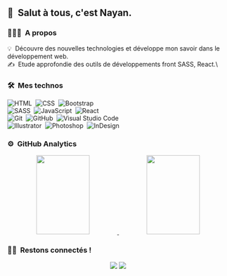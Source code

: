## 👋 &nbsp;Salut à tous, c'est Nayan.

### 👨🏻‍💻 &nbsp;A propos

💡 &nbsp;Découvre des nouvelles technologies et développe mon savoir dans le développement web.\
✍️ &nbsp;Etude approfondie des outils de développements front SASS, React.\

### 🛠 &nbsp;Mes technos

![HTML](https://img.shields.io/badge/-HTML-05122A?style=flat&logo=HTML5)&nbsp;
![CSS](https://img.shields.io/badge/-CSS-05122A?style=flat&logo=CSS3&logoColor=1572B6)&nbsp;
![Bootstrap](https://img.shields.io/badge/-Bootstrap-05122A?style=flat&logo=bootstrap&logoColor=563D7C)&nbsp;\
![SASS](https://img.shields.io/badge/-SASS-05122A?style=flat&logo=SASS)&nbsp;
![JavaScript](https://img.shields.io/badge/-JavaScript-05122A?style=flat&logo=javascript)&nbsp;
![React](https://img.shields.io/badge/-React-05122A?style=flat&logo=react)&nbsp;\
![Git](https://img.shields.io/badge/-Git-05122A?style=flat&logo=git)&nbsp;
![GitHub](https://img.shields.io/badge/-GitHub-05122A?style=flat&logo=github)&nbsp;
![Visual Studio Code](https://img.shields.io/badge/-Visual%20Studio%20Code-05122A?style=flat&logo=visual-studio-code&logoColor=007ACC)&nbsp;\
![Illustrator](https://img.shields.io/badge/-Illustrator-05122A?style=flat&logo=adobe-illustrator)&nbsp;
![Photoshop](https://img.shields.io/badge/-Photoshop-05122A?style=flat&logo=adobe-photoshop)&nbsp;
![InDesign](https://img.shields.io/badge/-InDesign-05122A?style=flat&logo=adobe-indesign)

### ⚙️ &nbsp;GitHub Analytics

<p align="center">
<a href="https://github.com/NayanChauveau">
  <img height="180em" width="49%" src="https://github-readme-stats-eight-theta.vercel.app/api?username=NayanChauveau&show_icons=true&theme=algolia&include_all_commits=true&count_private=true"/>
  <img height="180em" width="49%" src="https://github-readme-stats-eight-theta.vercel.app/api/top-langs/?username=NayanChauveau&layout=compact&langs_count=8&theme=algolia"/>
</a>
</p>

### 🤝🏻 &nbsp;Restons connectés !

<p align="center">
<a href="https://www.linkedin.com/in/nayan-chauveau/"><img src="https://img.shields.io/badge/-Nayan%20Chauveau-0077B5?style=flat&logo=Linkedin&logoColor=white"/></a>
<a href="mailto:nayan.chauveau@gmail.com"><img src="https://img.shields.io/badge/-nayan.chauveau@gmail.com-D14836?style=flat&logo=Gmail&logoColor=white"/></a>
</p>
